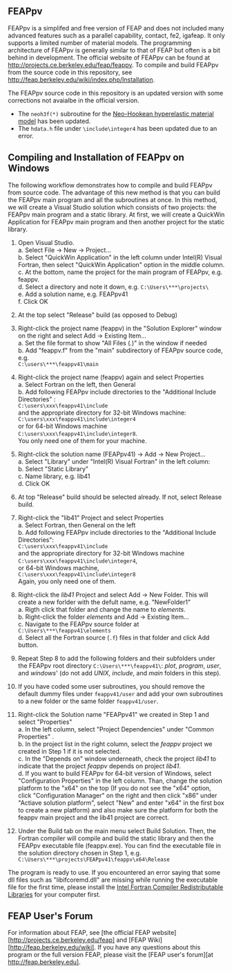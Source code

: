 ## FEAPpv ##

FEAPpv is a simplifed and free version of FEAP and does not included many advanced features such as a parallel capability, contact, fe2, igafeap. It only supports a limited number of material models. The programming architecture of FEAPpv is generally similar to that of FEAP but often is a bit behind in development. The official website of FEAPpv can be found at http://projects.ce.berkeley.edu/feap/feappv. To compile and build FEAPpv from the source code in this repository, see http://feap.berkeley.edu/wiki/index.php/Installation. 

The FEAPpv source code in this repository is an updated version with some corrections not avaialbe in the official version.  
* The `neoh3f(*)` subroutine for the [Neo-Hookean hyperelastic material model][Neohookean] has been updated.  
* The `hdata.h` file under `\include\integer4` has been updated due to an error. 


## Compiling and Installation of FEAPpv on Windows ##

The following workflow demonstrates how to compile and build FEAPpv from source code. The advantage of this new method is that you can build the FEAPpv main program and all the subroutines at once. In this method, we will create a Visual Studio solution which consists of two projects: the FEAPpv main program and a static library. At first, we will create a QuickWin Application for FEAPpv main program and then another project for the static library.   

1. Open Visual Studio.  
    a. Select File -> New -> Project...  
    b. Select "QuickWin Application" in the left column under Intel(R) Visual Fortran, then select "QuickWin Application" option in the middle column.   
    c. At the bottom, name the project for the main program of FEAPpv, e.g. feappv.  
    d. Select a directory and note it down, e.g. `C:\Users\***\projects\`   
    e. Add a solution name, e.g. FEAPpv41   
    f. Click OK 

2. At the top select "Release" build (as opposed to Debug)  

3. Right-click the project name (feappv) in the "Solution Explorer" window on the right and select Add ->  Existing Item...    
    a. Set the file format to show "All Files (*.*)" in the window if needed    
    b. Add "feappv.f" from the "main" subdirectory of FEAPpv source code, e.g. <br /> `C:\users\***\feappv41\main`   
 
4.  Right-click the project name (feappv) again and select Properties     
    a. Select Fortran on the left, then General  
    b. Add following FEAPpv include directories to the "Additional Include Directories" : <br />`C:\users\xxx\feappv41\include` <br /> and the appropriate directory for 32-bit Windows machine: <br /> `C:\users\xxx\feappv41\include\integer4` <br /> or for 64-bit Windows machine <br /> `C:\users\xxx\feappv41\include\integer8`. <br /> You only need one of them for your machine.  
 

5. Right-click the solution name (FEAPpv41) -> Add -> New Project...   
    a. Select "Library" under "Intel(R) Visual Fortran" in the left column:   
    b. Select "Static Library"      
    c. Name library, e.g. lib41   
    d. Click OK    

6. At top "Release" build should be selected already. If not, select Release build.

7. Right-click the "lib41" Project and select Properties  
    a. Select Fortran, then General on the left    
    b. Add following FEAPpv include directories to the "Additional Include Directories": <br /> `C:\users\xxx\feappv41\include` <br /> and the appropriate directory for 32-bit Windows machine <br /> `C:\users\xxx\feappv41\include\integer4`, <br /> or 64-bit Windows machine,  <br />  `C:\users\xxx\feappv41\include\integer8`  <br /> Again, you only need one of them.
 

8.  Right-click the *lib41* Project and select Add -> New Folder. This will create a new forlder with the defult name, e.g. "NewFolder1"      
    a. Rigth click that folder and change the name to *elements*.  
    b. Right-click the folder *elements* and Add -> Existing Item...   
    c. Navigate to the FEAPpv source folder at <br /> `C:\Users\***\feappv41\elements`   
    d. Select all the Fortran source (`.f`) files in that folder and click Add button.    

9.  Repeat Step 8 to add the following folders and their subfolders under the FEAPpv root directory `C:\Users\***\feappv41\`: *plot*, *program*, *user*, and *windows*' (do not add *UNIX*, *include*, and *main* folders in this step).   
 
10. If you have coded some user subroutines, you should remove the default dummy files under `feappv41/user` and add your own subroutines to a new folder or the same folder `feappv41/user`.   

11. Right-click the Solution name "FEAPpv41" we created in Step 1 and select "Properties"    
    a. In the left column, select "Project Dependencies" under "Common Properties" .   
    b. In the project list in the right column, select the *feappv* project we created in Step 1 if it is not selected.    
    c. In the "Depends on" window underneath, check the project *lib41* to indicate that the project *feappv* depends on project *lib41*.    
    d. If you want to build FEAPpv for 64-bit version of Windows, select  "Configuration Properties"  in the left column. Than, change the solution platform to the "x64" on the top (If you do not see the "x64" option, click "Configuration Manager" on the right and then click "x86" under "Actiave solution platform", select "New" and enter "x64" in the first box to create a new platform) and also make sure the platform for both the feappv main project and the lib41 project are correct.  
 
12. Under the Build tab on the main menu select Build Solution. Then, the Fortran compiler will compile and build the static library and then the FEAPpv executable file (feappv.exe). You can find the executable file in the solution directory chosen in Step 1, e.g. <br /> `C:\Users\***\projects\FEAPpv41\feappv\x64\Release` 

The program is ready to use. If you encountered an error saying that some dll files such as "libifcoremd.dll" are missing while running the executable file for the first time, please install the [Intel Fortran Compiler Redistributable Libraries][IntelForRed] for your computer first.   


## FEAP User's Forum ##
For information about FEAP, see [the official FEAP website][http://projects.ce.berkeley.edu/feap] and [FEAP Wiki][http://feap.berkeley.edu/wiki]. If you have any questions about this program or the full version FEAP, please visit the [FEAP user's forum][at http://feap.berkeley.edu].

[Neohookean]:https://en.wikipedia.org/wiki/Neo-Hookean_solid
[IntelForRed]:https://software.intel.com/en-us/articles/intel-compilers-redistributable-libraries-by-version  

